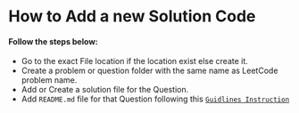  # How to Add a new Solution Code
 #### Follow the steps below:
 * Go to the exact File location if the location exist else create it.
 * Create a problem or question folder with the same name as LeetCode problem name.
 * Add or Create a solution file for the Question.
 * Add ```README.md``` file for that Question following this [```Guidlines Instruction```](https://github.com/Md-Shamim-Ahmmed/LeetCode-Problem-Solution/blob/main/Contribution%20Guidlines/How%20to%20Add%20LeetCode%20Question.md)
 
